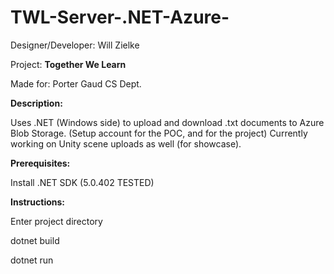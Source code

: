 # TWL-Server-.NET-Azure-

  Designer/Developer: Will Zielke

  Project: **Together We Learn**

  Made for: Porter Gaud CS Dept.

**Description:**

   Uses .NET (Windows side) to upload and download .txt documents to Azure Blob Storage. (Setup account for the POC, and for the project) Currently working on Unity scene uploads as well (for showcase). 

**Prerequisites:**

  Install .NET SDK (5.0.402 TESTED)

**Instructions:**
  
  Enter project directory

  dotnet build
  
  dotnet run
